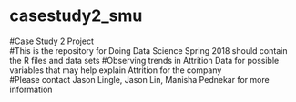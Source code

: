 # casestudy2_smu

#Case Study 2 Project                            
#This is the repository for Doing Data Science Spring 2018 should contain the R files and data sets                                  #Observing trends in Attrition Data for possible variables that may help explain Attrition for the company                         
#Please contact Jason Lingle, Jason Lin, Manisha Pednekar for more information
